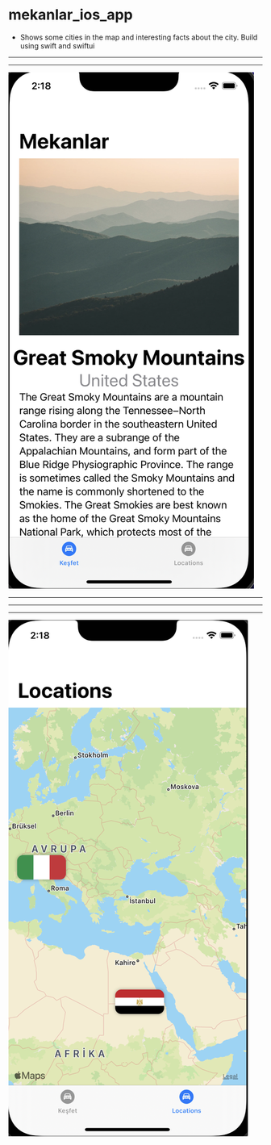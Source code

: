 # mekanlar_ios_app

* Shows some cities in the map and interesting facts about the city. Build using swift and swiftui
-----
-----
![alt text](https://github.com/seyfkutluk/mekanlar_ios_app/blob/main/images/a.png?raw=true)

------
------
------

![alt text](https://github.com/seyfkutluk/mekanlar_ios_app/blob/main/images/b.png?raw=true)
